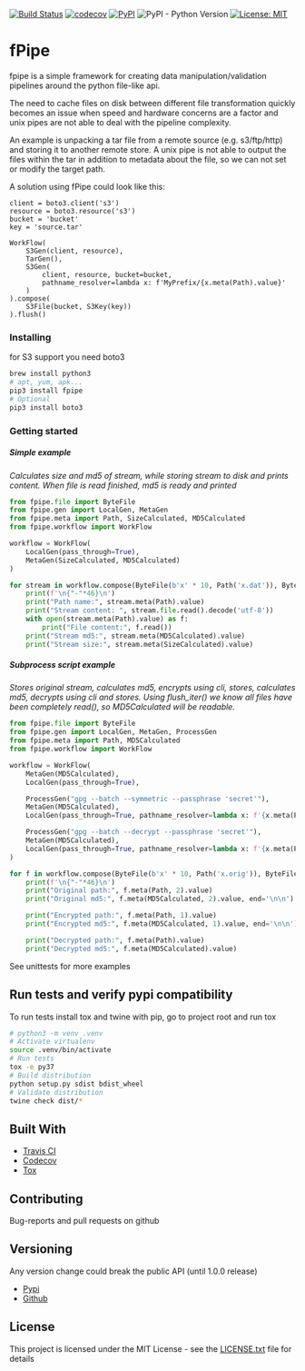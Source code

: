 [![Build Status](https://api.travis-ci.org/vkvam/fpipe.svg?branch=master)](https://travis-ci.org/vkvam/fpipe)
[![codecov](https://codecov.io/gh/vkvam/fpipe/branch/master/graph/badge.svg)](https://codecov.io/gh/vkvam/fpipe)
[![PyPI](https://img.shields.io/pypi/v/fpipe)](https://pypi.org/project/fpipe/)
![PyPI - Python Version](https://img.shields.io/pypi/pyversions/fpipe)
[![License: MIT](https://img.shields.io/badge/License-MIT-yellow.svg)](https://opensource.org/licenses/MIT)
# fPipe

fpipe is a simple framework for creating data manipulation/validation pipelines around the python file-like api.

The need to cache files on disk between different file transformation quickly becomes an issue when speed and hardware concerns are a factor and unix pipes are not able to deal with the pipeline complexity.

An example is unpacking a tar file from a remote source (e.g. s3/ftp/http) and storing it to another remote store.
A unix pipe is not able to output the files within the tar in addition to metadata about the file, so we can not set or modify the target path.

A solution using fPipe could look like this:
```
client = boto3.client('s3')
resource = boto3.resource('s3')
bucket = 'bucket'
key = 'source.tar'

WorkFlow(
    S3Gen(client, resource),
    TarGen(),
    S3Gen(
        client, resource, bucket=bucket,
        pathname_resolver=lambda x: f'MyPrefix/{x.meta(Path).value}'
    )
).compose(
    S3File(bucket, S3Key(key))
).flush()
```

### Installing

for S3 support you need boto3

```bash
brew install python3
# apt, yum, apk...
pip3 install fpipe
# Optional
pip3 install boto3
```

### Getting started
##### Simple example
*Calculates size and md5 of stream, while storing stream to disk and prints content. When file is read finished, md5 is ready and printed* 

```python
from fpipe.file import ByteFile
from fpipe.gen import LocalGen, MetaGen
from fpipe.meta import Path, SizeCalculated, MD5Calculated
from fpipe.workflow import WorkFlow

workflow = WorkFlow(
    LocalGen(pass_through=True),
    MetaGen(SizeCalculated, MD5Calculated)
)

for stream in workflow.compose(ByteFile(b'x' * 10, Path('x.dat')), ByteFile(b'y' * 20, Path('y.dat'))):
    print(f'\n{"-"*46}\n')
    print("Path name:", stream.meta(Path).value)
    print("Stream content: ", stream.file.read().decode('utf-8'))
    with open(stream.meta(Path).value) as f:
        print("File content:", f.read())
    print("Stream md5:", stream.meta(MD5Calculated).value)
    print("Stream size:", stream.meta(SizeCalculated).value)
```

##### Subprocess script example
*Stores original stream, calculates md5, encrypts using cli, stores, calculates md5, decrypts using cli and stores. Using flush_iter() we know all files have been completely read(), so MD5Calculated will be readable.*

```python
from fpipe.file import ByteFile
from fpipe.gen import LocalGen, MetaGen, ProcessGen
from fpipe.meta import Path, MD5Calculated
from fpipe.workflow import WorkFlow

workflow = WorkFlow(
    MetaGen(MD5Calculated),
    LocalGen(pass_through=True),

    ProcessGen("gpg --batch --symmetric --passphrase 'secret'"),
    MetaGen(MD5Calculated),
    LocalGen(pass_through=True, pathname_resolver=lambda x: f'{x.meta(Path).value}.gpg'),

    ProcessGen("gpg --batch --decrypt --passphrase 'secret'"),
    MetaGen(MD5Calculated),
    LocalGen(pass_through=True, pathname_resolver=lambda x: f'{x.meta(Path).value}.decrypted')
)

for f in workflow.compose(ByteFile(b'x' * 10, Path('x.orig')), ByteFile(b'y' * 20, Path('y.orig'))).flush_iter():
    print(f'\n{"-"*46}\n')
    print("Original path:", f.meta(Path, 2).value)
    print("Original md5:", f.meta(MD5Calculated, 2).value, end='\n\n')

    print("Encrypted path:", f.meta(Path, 1).value)
    print("Encrypted md5:", f.meta(MD5Calculated, 1).value, end='\n\n')

    print("Decrypted path:", f.meta(Path).value)
    print("Decrypted md5:", f.meta(MD5Calculated).value)

```

See unittests for more examples

## Run tests and verify pypi compatibility 

To run tests install tox and twine with pip, go to project root and run tox
```bash
# python3 -m venv .venv
# Activate virtualenv
source .venv/bin/activate
# Run tests
tox -e py37
# Build distribution
python setup.py sdist bdist_wheel
# Validate distribution
twine check dist/*
```


## Built With

* [Travis CI](https://travis-ci.org/)
* [Codecov](https://codecov.io/)
* [Tox](https://tox.readthedocs.io/)

## Contributing

Bug-reports and pull requests on github  

## Versioning
Any version change could break the public API (until 1.0.0 release)
 

* [Pypi](https://pypi.org/project/fpipe/#history)
* [Github](https://github.com/vkvam/fpipe/releases)

## License
    
This project is licensed under the MIT License - see the [LICENSE.txt](https://github.com/vkvam/fpipe/blob/master/LICENSE.txt) file for details
